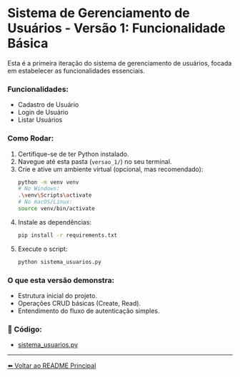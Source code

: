 # Sistema de Gerenciamento de Usuários - Versão 1: Funcionalidade Básica

Esta é a primeira iteração do sistema de gerenciamento de usuários, focada em estabelecer as funcionalidades essenciais.

### Funcionalidades:
* Cadastro de Usuário
* Login de Usuário
* Listar Usuários

### Como Rodar:
1. Certifique-se de ter Python instalado.
2. Navegue até esta pasta (`versao_1/`) no seu terminal.
3. Crie e ative um ambiente virtual (opcional, mas recomendado):
   ```bash
   python -m venv venv
   # No Windows:
   .\venv\Scripts\activate
   # No macOS/Linux:
   source venv/bin/activate
   ```
4. Instale as dependências:
   ```bash
   pip install -r requirements.txt
   ```
5. Execute o script:
   ```bash
   python sistema_usuarios.py
   ```

### O que esta versão demonstra:
* Estrutura inicial do projeto.
* Operações CRUD básicas (Create, Read).
* Entendimento do fluxo de autenticação simples.

### 📁 Código:
* [sistema_usuarios.py](sistema_usuarios.py)

---

[⬅️ Voltar ao README Principal](https://github.com/AdrianeDeCarvalho/sistema-gerenciamento-usuarios)
